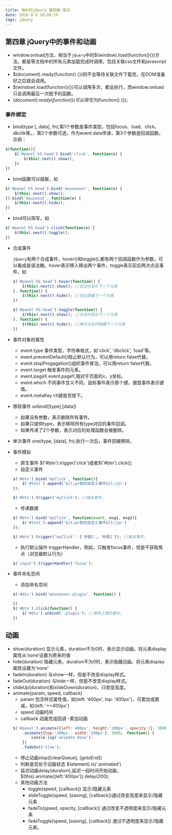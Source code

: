 ```yaml
---
title: 锋利的jQeury 第四章-笔记 
date: 2016-9-5 18:04:19
tags: jQuery
---
```


## 第四章 jQuery中的事件和动画

- window.onload方法，相当于`jQuery`中的$(window).load(function(){})方法。都是等文档中的所有元素加载完成时调用，包括关联css文件和javascript文件。
- $(document).ready(function() {})则不会等待关联文件下载完，在DOM准备好之后就会调用。
- $(window).load(function(){})可以调用多次，都会执行，而window.onload只会调用最后一次赋予的函数。
- $(document).ready(function() {})可以简写为$(function() {});

<!--more-->

### 事件绑定 
- bind(type [, data], fn);第1个参数是事件类型，包括focus、load、click、dbclik等。，第2个参数可选，作为event.data传递，第3个参数是回调函数。示例：
```javascript
$(function(){
    $('#panel h5.head').bind('click', function(e) {
        $(this).next().show();
    })
})
```
- bind函数可以级联，如
```javascript
$('#panel h5.head').bind('mouseover', function(e) {
    $(this).next().show();
}).bind('mouseout', function(e) {
    $(this).next().hide();
})
```
- bind可以简写，如
```javascript
$('#panel h5.head').click(function(e) {
    $(this).next().toggle();
})
```
- 合成事件

    `jQuery`有两个合成事件，hover()和toggle(),都有两个回调函数作为参数，可以看成是语法糖。hover表示移入移出两个事件，toggle表示前后两次点击事件，如
    ```javascript
    $('#panel h5.head').hover(function() {
        $(this).next().show(); //划过时显示下一个元素
    }, function() {
        $(this).next().hide(); //划出隐藏下一个元素
    })
    ```
    ```javascript
    $('#panel h5.head').toggle(function() {
        $(this).next().show(); //点击时显示下一个元素
    }, function() {
        $(this).next().hide(); //再次点击时隐藏下一个元素
    })
    ```
- 事件对象的属性
    - event.type 事件类型，字符串格式，如'click', 'dbclick', 'load'等。
    - event.preventDefault()阻止默认行为，可以用return false代替。
    - event.stopProgagation()组织事件冒泡，可以用return false代替。
    - event.target 触发事件的元素。
    - event.pageX event.pageY,相对于页面的x，y坐标。
    - event.which 不同事件含义不同，鼠标事件表示那个键，键盘事件表示键值。
    - event.metaKey ctl键是否按下。
- 移除事件 unbind([type],[data]) 
    - 如果没有参数，表示删除所有事件。
    - 如果只提供type，表示移除所有type对应的事件回调。
    - 如果传递了2个参数，表示对应的处理函数会被删除。
- 单次事件 one(type, [data], fn);执行一次后，事件回被移除。
- 事件模拟
    - 原生事件 $('#btn').trigger('click')或者$('#btn').click();
    - 自定义事件
    ```javascript
    $('#btn').bind('myClick', function(){
        $('#test').append('&lt;p>我的自定义事件&lt;/p>')
    });

    $('#btn').trigger('myClick'); //触发事件。
    ```    
    - 传递数据
    ```javascript
    $('#btn').bind('myClick', function(event, msg1, msg2){
        $('#test').append('&lt;p>我的自定义事件&lt;/p>')
    });

    $('#btn').trigger('myClick'. ['参数1'，'参数2']); //触发事件。
    ```   
    - 执行默认操作 triggerHandler，例如，只触发focus事件，但是不获取焦点（浏览器默认行为）
    ```javascript
    $('input').triggerHandler('focus');
    ```
- 事件命名空间
    - 添加命名空间
    ```javascript
    $('#div').bind('mouseover.plugin', function() {

    })
    $('#btn').click(function() {
        $('#div').unbind('.plugin'); //移除上面的事件。
    })
    ```
    
## 动画
 - show(duration) 显示元素，duration不为0时，表示显示动画。将元素display属性从’none‘设置为原来的值
 - hide(duration) 隐藏元素，duration不为0时，表示隐藏动画。将元素display属性设置为'none'
 - fadeIn(duration) 与show一样，但是不改变display样式。
 - fadeOut(duration) 与hide一样，但是不改变display样式。
 - slideUp(duration)和slideDown(duration)，只改变高度。
 - animate(param, speed, callback)
    - param 包含样式属性值，如{left: '400px', top: '400px'}，可累加或累减，如{left: '+=400px'}
    - speed 动画时间
    - callback 动画完成回调
    -累加动画
    ```javascript
    $('#panel').animate({left:'400px', height:'200px', opacity:1}, 3000)
        .animate({top:'200px', width:'200px'}, 3000， function() {
            consle.log('animate done');
        })
        .fadeOut('slow');
    ```
    - 停止动画stop([clearQueue], [gotoEnd])
    - 判断是否处于动画状态 $(element).is(':animated')
    - 延迟动画delay(duration),延迟一段时间开始动画，$(this).animate({left:'400px'}).delay(200);
    - 其他动画方法
        - toggle(speed, [callback]) 显示/隐藏元素
        - slideToggle(speed, [easing], [callback])通过改变高度来显示/隐藏元素
        - fadeTo(speed, opacity, [callback]) 通过改变不透明度来显示/隐藏元素
        - fadeToggle(speed, [easing], [callback]) 通过不透明度来显示/隐藏元素。
